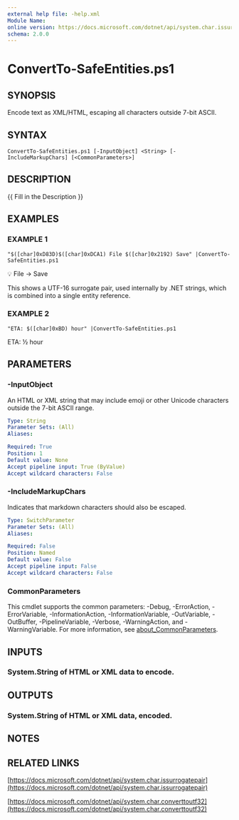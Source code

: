 ```yaml
---
external help file: -help.xml
Module Name:
online version: https://docs.microsoft.com/dotnet/api/system.char.issurrogatepair
schema: 2.0.0
---
```


# ConvertTo-SafeEntities.ps1

## SYNOPSIS
Encode text as XML/HTML, escaping all characters outside 7-bit ASCII.

## SYNTAX

```
ConvertTo-SafeEntities.ps1 [-InputObject] <String> [-IncludeMarkupChars] [<CommonParameters>]
```

## DESCRIPTION
{{ Fill in the Description }}

## EXAMPLES

### EXAMPLE 1
```
"$([char]0xD83D)$([char]0xDCA1) File $([char]0x2192) Save" |ConvertTo-SafeEntities.ps1
```

&#x1F4A1; File &#x2192; Save

This shows a UTF-16 surrogate pair, used internally by .NET strings, which is combined
into a single entity reference.

### EXAMPLE 2
```
"ETA: $([char]0xBD) hour" |ConvertTo-SafeEntities.ps1
```

ETA: &#xBD; hour

## PARAMETERS

### -InputObject
An HTML or XML string that may include emoji or other Unicode characters outside
the 7-bit ASCII range.

```yaml
Type: String
Parameter Sets: (All)
Aliases:

Required: True
Position: 1
Default value: None
Accept pipeline input: True (ByValue)
Accept wildcard characters: False
```

### -IncludeMarkupChars
Indicates that markdown characters should also be escaped.

```yaml
Type: SwitchParameter
Parameter Sets: (All)
Aliases:

Required: False
Position: Named
Default value: False
Accept pipeline input: False
Accept wildcard characters: False
```

### CommonParameters
This cmdlet supports the common parameters: -Debug, -ErrorAction, -ErrorVariable, -InformationAction, -InformationVariable, -OutVariable, -OutBuffer, -PipelineVariable, -Verbose, -WarningAction, and -WarningVariable. For more information, see [about_CommonParameters](http://go.microsoft.com/fwlink/?LinkID=113216).

## INPUTS

### System.String of HTML or XML data to encode.
## OUTPUTS

### System.String of HTML or XML data, encoded.
## NOTES

## RELATED LINKS

[https://docs.microsoft.com/dotnet/api/system.char.issurrogatepair](https://docs.microsoft.com/dotnet/api/system.char.issurrogatepair)

[https://docs.microsoft.com/dotnet/api/system.char.converttoutf32](https://docs.microsoft.com/dotnet/api/system.char.converttoutf32)

